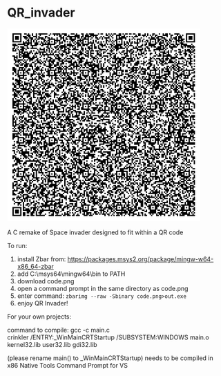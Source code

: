 # QR_invader
![QR](code.png)

A C remake of Space invader designed to fit within a QR code

To run: <br/>
1. install Zbar from: https://packages.msys2.org/package/mingw-w64-x86_64-zbar
2. add C:\msys64\mingw64\bin to PATH
3. download code.png
4. open a command prompt in the same directory as code.png
5. enter command: ``` zbarimg --raw -Sbinary code.png>out.exe ```
6. enjoy QR Invader! 

For your own projects:

command to compile:
gcc -c main.c <br/>
crinkler /ENTRY:_WinMainCRTStartup /SUBSYSTEM:WINDOWS main.o  kernel32.lib user32.lib gdi32.lib

(please rename main() to _WinMainCRTStartup)
needs to be compiled in x86 Native Tools Command Prompt for VS
